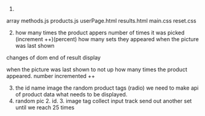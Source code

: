 1.
array methods.js
products.js
userPage.html
results.html
main.css
reset.css

2. how many times the product appers 
number of times it was picked (increment ++)(percent)
how many sets they appeared
when the picture was last shown

changes of dom 
end of result display


when the picture was last shown to not up
how many times the product appeared.
number incremented ++

3. the id name image
the random product
tags (radio)
we need to make api of product data
what needs to be displayed. 
1. random pic 2. id. 3. image tag
collect input track send out another set 
until we reach 25 times


